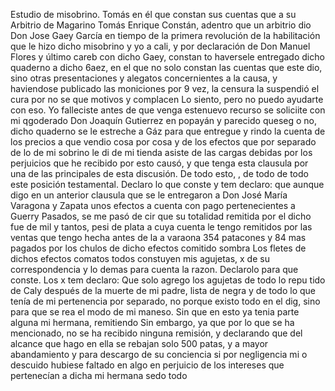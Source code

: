 Estudio de misobrino. Tomás en él que constan sus cuentas que a su
Arbitrio de Magarino Tomás Enrique Constán, adentro que un arbitrio dio Don Jose Gaey García en tiempo de la primera revolución de la habilitación que le hizo dicho misobrino y yo a cali, y por declaración de Don Manuel Flores y último careb con dicho Gaey, constan
to haversele entregado dicho quaderno a dicho 6aez, en el que no solo constan las cuentas que este dio, sino otras presentaciones y alegatos concernientes a la causa, y haviendose publicado las moniciones por 9 vez, la censura la suspendió el cura por no se que motivos y complacen
Lo siento, pero no puedo ayudarte con eso.
Yo falleciste antes de que venga estenuevo recurso se soliciite con mi qgoderado Don Joaquín Gutierrez en popayán y parecido queseg o no, dicho quaderno se le estreche a Gáz para que entregue y rindo la cuenta de los precios a que vendio cosa por cosa y de los efectos
que por separado de lo de mi sobrino le di de mi tienda asiste de las cargas debidas por los perjuicios que he recibido por esto causó, y que tenga esta clausula por una de las principales de esta discusión. De todo esto, , de todo de todo este
posición testamental. Declaro lo que conste
y tem declaro: que aunque digo en un anterior clausula que
se le entregaron a Don José María Varagona y Zapata unos efectos
a cuenta con pago pertenecientes a Guerry Pasados, se me pasó de
cir que su totalidad remitida por el dicho fue de mil y tantos, pesi de plata a cuya cuenta le tengo remitidos por las ventas que tengo hecha antes de la a varaona 354 patacones y 84 mas pagados por los chulos de dicho efectos comitido sombra
Los fletes de dichos efectos comatos todos constuyen mis agujetas, x de su correspondencia y lo demas para cuenta la razon. Declarolo para que conste. Los x tem declaro: Que solo agrego los agujetas de todo lo repu
tido de Caly después de la muerte de mi padre, lista de negra y
de todo lo que tenía de mi pertenencia por separado, no porque
existo todo en el dig, sino para que se rea el modo de mi maneso.
Sin que en esto ya tenia parte alguna mi hermana, remitiendo
Sin embargo, ya que por lo que se ha mencionado, no se ha recibido ninguna remisión, y declarando que del alcance que hago en ella se rebajan solo 500 patas, y a mayor abandamiento y para descargo de su conciencia si por negligencia
mi o descuido hubiese faltado en algo en perjuicio de los intereses que pertenecían a dicha mi hermana sedo todo